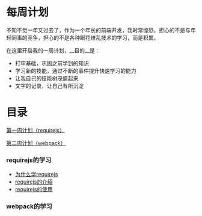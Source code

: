 # 每周计划
不知不觉一年又过去了，作为一个年长的前端开发，我时常惶恐。担心的不是与年轻同事的竞争，担心的不是各种眼花缭乱技术的学习，而是积累。

在这里开启我的一周计划，__目的__是：

* 打牢基础，巩固之前学到的知识
* 学习新的技能，通过不断的事件提升快速学习的能力
* 让我自己的技能树茂盛起来
* 文字的记录，让自己有所沉淀

# 目录

[第一周计划（requirejs）](#1-week)

[第二周计划（webpack）](#2-week)

### <a name="1-week"></a>requirejs的学习

* [为什么学requirejs](https://github.com/little-white/weekly-plan/tree/master/1-week#为什么学requirejs)
* [requirejs的介绍](https://github.com/little-white/weekly-plan/tree/master/1-week#requirejs的介绍)
* [requirejs的使用](https://github.com/little-white/weekly-plan/tree/master/1-week#requirejs的使用)

### <a name="1-week"></a>webpack的学习



